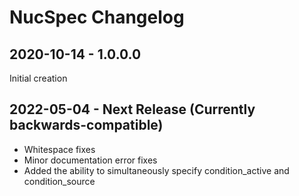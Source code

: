 # NucSpec Changelog

## 2020-10-14 - 1.0.0.0

Initial creation

## 2022-05-04 - Next Release (Currently backwards-compatible)

* Whitespace fixes
* Minor documentation error fixes
* Added the ability to simultaneously specify condition_active and condition_source